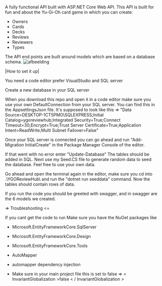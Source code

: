 A fully functional API built with ASP.NET Core Web API. 
This API is built for fun and about the Yu-Gi-Oh card game in which you can create:

- Owners
- Cards
- Decks
- Reviews
- Reviewers
- Types

The API end points are built around models which are based on a database schema.
![afbeelding](https://github.com/hamidquayomi/YGOReviewHub/assets/58644587/43e32e15-6963-4914-8250-50c61475f574)

|How to set it up|

You need a code editor prefer VisualStudio and SQL server

Create a new database in your SQL server 

When you download this repo and open it in a code editor make sure you use your own DefaultConnection from your SQL server. You can find this in the AppsettingsJson file.
It's supposed to look like this => "Data Source=DESKTOP-1CT5PMO\\SQLEXPRESS;Initial Catalog=ygoreviewhub;Integrated Security=True;Connect Timeout=30;Encrypt=True;Trust Server Certificate=True;Application Intent=ReadWrite;Multi Subnet Failover=False"

Once your SQL server is connected you can go ahead and run "Add-Migration InitialCreate" in the Package Manager Console of the editor. 

If that went with no error enter "Update-Database" The tables should be added in SQL.
Next use my Seed.CS file to generate random data to seed the database. Feel free to use your own data.

Go ahead and open the terminal again in the editor, make sure you cd into .\YGOReviewHub\ and run the "dotnet run seeddata" command. Now the tables should contain rows of data.

If you run the code you should be greeted with swagger, and in swagger are the 6 models we created. 

=> Troubleshooting <=

If you cant get the code to run 
Make sure you have the NuGet packages like
- Microsoft.EntityFrameworkCore.SqlServer
- Microsoft.EntityFrameworkCore.Design
- Microsoft.EntityFrameworkCore.Tools
- AutoMapper
- automapper dependency injection

- Make sure in your main project file this is set to false => < InvariantGlobalization >false < / InvariantGlobalization >

